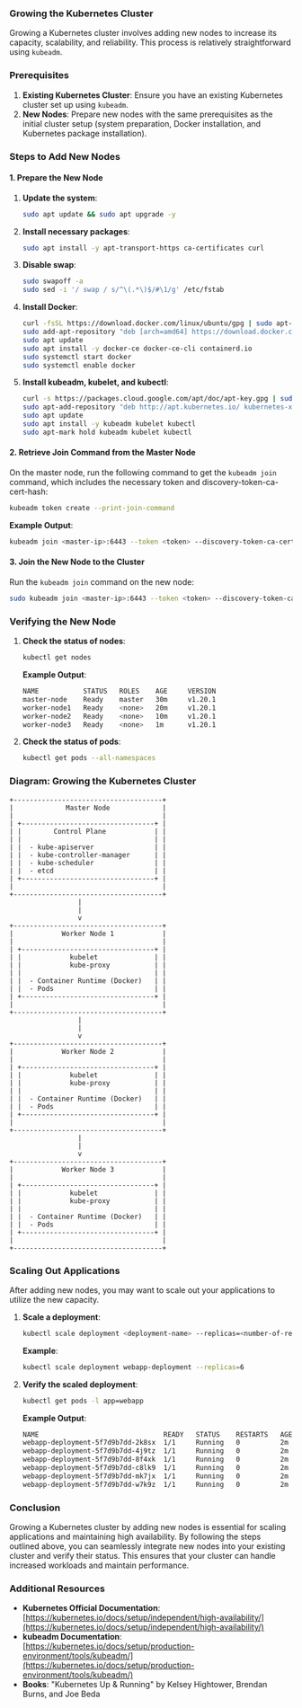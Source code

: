 ### Growing the Kubernetes Cluster

Growing a Kubernetes cluster involves adding new nodes to increase its capacity, scalability, and reliability. This process is relatively straightforward using `kubeadm`.

### Prerequisites

1. **Existing Kubernetes Cluster**: Ensure you have an existing Kubernetes cluster set up using `kubeadm`.
2. **New Nodes**: Prepare new nodes with the same prerequisites as the initial cluster setup (system preparation, Docker installation, and Kubernetes package installation).

### Steps to Add New Nodes

#### 1. Prepare the New Node

1. **Update the system**:
   ```sh
   sudo apt update && sudo apt upgrade -y
   ```

2. **Install necessary packages**:
   ```sh
   sudo apt install -y apt-transport-https ca-certificates curl
   ```

3. **Disable swap**:
   ```sh
   sudo swapoff -a
   sudo sed -i '/ swap / s/^\(.*\)$/#\1/g' /etc/fstab
   ```

4. **Install Docker**:
   ```sh
   curl -fsSL https://download.docker.com/linux/ubuntu/gpg | sudo apt-key add -
   sudo add-apt-repository "deb [arch=amd64] https://download.docker.com/linux/ubuntu $(lsb_release -cs) stable"
   sudo apt update
   sudo apt install -y docker-ce docker-ce-cli containerd.io
   sudo systemctl start docker
   sudo systemctl enable docker
   ```

5. **Install kubeadm, kubelet, and kubectl**:
   ```sh
   curl -s https://packages.cloud.google.com/apt/doc/apt-key.gpg | sudo apt-key add -
   sudo apt-add-repository "deb http://apt.kubernetes.io/ kubernetes-xenial main"
   sudo apt update
   sudo apt install -y kubeadm kubelet kubectl
   sudo apt-mark hold kubeadm kubelet kubectl
   ```

#### 2. Retrieve Join Command from the Master Node

On the master node, run the following command to get the `kubeadm join` command, which includes the necessary token and discovery-token-ca-cert-hash:

```sh
kubeadm token create --print-join-command
```

**Example Output**:
```sh
kubeadm join <master-ip>:6443 --token <token> --discovery-token-ca-cert-hash sha256:<hash>
```

#### 3. Join the New Node to the Cluster

Run the `kubeadm join` command on the new node:

```sh
sudo kubeadm join <master-ip>:6443 --token <token> --discovery-token-ca-cert-hash sha256:<hash>
```

### Verifying the New Node

1. **Check the status of nodes**:
   ```sh
   kubectl get nodes
   ```

   **Example Output**:
   ```sh
   NAME           STATUS   ROLES    AGE     VERSION
   master-node    Ready    master   30m     v1.20.1
   worker-node1   Ready    <none>   20m     v1.20.1
   worker-node2   Ready    <none>   10m     v1.20.1
   worker-node3   Ready    <none>   1m      v1.20.1
   ```

2. **Check the status of pods**:
   ```sh
   kubectl get pods --all-namespaces
   ```

### Diagram: Growing the Kubernetes Cluster

```plaintext
+-------------------------------------+
|             Master Node             |
|                                     |
| +---------------------------------+ |
| |        Control Plane            | |
| |                                 | |
| |  - kube-apiserver               | |
| |  - kube-controller-manager      | |
| |  - kube-scheduler               | |
| |  - etcd                         | |
| +---------------------------------+ |
|                                     |
+-------------------------------------+
                 |
                 |
                 v
+-------------------------------------+
|            Worker Node 1            |
|                                     |
| +---------------------------------+ |
| |            kubelet              | |
| |            kube-proxy           | |
| |                                 | |
| |  - Container Runtime (Docker)   | |
| |  - Pods                         | |
| +---------------------------------+ |
|                                     |
+-------------------------------------+
                 |
                 |
                 v
+-------------------------------------+
|            Worker Node 2            |
|                                     |
| +---------------------------------+ |
| |            kubelet              | |
| |            kube-proxy           | |
| |                                 | |
| |  - Container Runtime (Docker)   | |
| |  - Pods                         | |
| +---------------------------------+ |
|                                     |
+-------------------------------------+
                 |
                 |
                 v
+-------------------------------------+
|            Worker Node 3            |
|                                     |
| +---------------------------------+ |
| |            kubelet              | |
| |            kube-proxy           | |
| |                                 | |
| |  - Container Runtime (Docker)   | |
| |  - Pods                         | |
| +---------------------------------+ |
|                                     |
+-------------------------------------+
```

### Scaling Out Applications

After adding new nodes, you may want to scale out your applications to utilize the new capacity.

1. **Scale a deployment**:
   ```sh
   kubectl scale deployment <deployment-name> --replicas=<number-of-replicas>
   ```

   **Example**:
   ```sh
   kubectl scale deployment webapp-deployment --replicas=6
   ```

2. **Verify the scaled deployment**:
   ```sh
   kubectl get pods -l app=webapp
   ```

   **Example Output**:
   ```sh
   NAME                               READY   STATUS    RESTARTS   AGE
   webapp-deployment-5f7d9b7dd-2k8sx  1/1     Running   0          2m
   webapp-deployment-5f7d9b7dd-4j9tz  1/1     Running   0          2m
   webapp-deployment-5f7d9b7dd-8f4xk  1/1     Running   0          2m
   webapp-deployment-5f7d9b7dd-c8lk9  1/1     Running   0          2m
   webapp-deployment-5f7d9b7dd-mk7jx  1/1     Running   0          2m
   webapp-deployment-5f7d9b7dd-w7k9z  1/1     Running   0          2m
   ```

### Conclusion

Growing a Kubernetes cluster by adding new nodes is essential for scaling applications and maintaining high availability. By following the steps outlined above, you can seamlessly integrate new nodes into your existing cluster and verify their status. This ensures that your cluster can handle increased workloads and maintain performance.

### Additional Resources

- **Kubernetes Official Documentation**: [https://kubernetes.io/docs/setup/independent/high-availability/](https://kubernetes.io/docs/setup/independent/high-availability/)
- **kubeadm Documentation**: [https://kubernetes.io/docs/setup/production-environment/tools/kubeadm/](https://kubernetes.io/docs/setup/production-environment/tools/kubeadm/)
- **Books**: "Kubernetes Up & Running" by Kelsey Hightower, Brendan Burns, and Joe Beda

